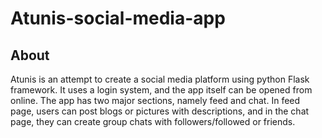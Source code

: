 # Atunis-social-media-app
<h2>About</h2>
<p>Atunis is an attempt to create a social media platform using python Flask framework. It uses a login system, and the app itself can be opened from online.
  The app has two major sections, namely feed and chat. In feed page, users can post blogs or pictures with descriptions,
  and in the chat page, they can create group chats with followers/followed or friends.</p>
